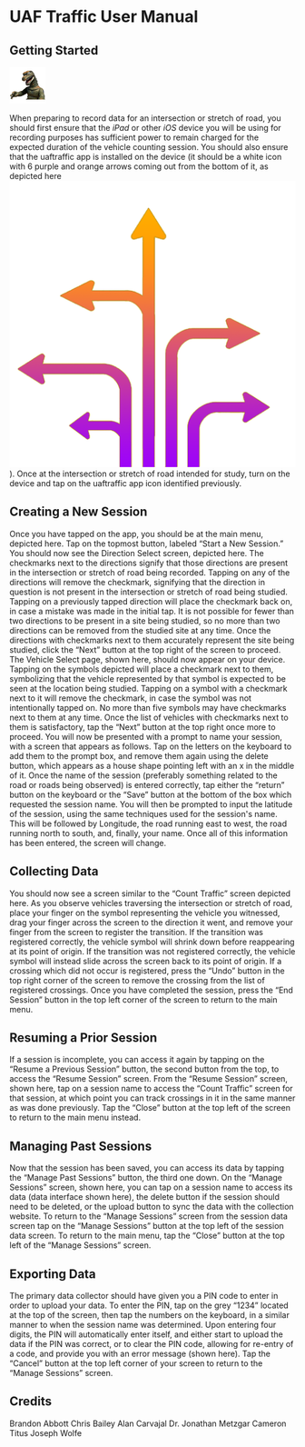 # UAF Traffic User Manual


## Getting Started

![example image](godzilla.png)

When preparing to record data for an intersection or stretch of road, you should first ensure that the *iPad* or other *iOS* device you will be using for recording purposes has sufficient power to remain charged for the expected duration of the vehicle counting session.  You should also ensure that the uaftraffic app is installed on the device (it should be a white icon with 6 purple and orange arrows coming out from the bottom of it, as depicted here ![icon](appstore.png "appIcon")).  Once at the intersection or stretch of road intended for study, turn on the device and tap on the uaftraffic app icon identified previously.

## Creating a New Session

Once you have tapped on the app, you should be at the main menu, depicted here.  Tap on the topmost button, labeled “Start a New Session.”  You should now see the Direction Select screen, depicted here.  The checkmarks next to the directions signify that those directions are present in the intersection or stretch of road being recorded.  Tapping on any of the directions will remove the checkmark, signifying that the direction in question is not present in the intersection or stretch of road being studied.  Tapping on a previously tapped direction will place the checkmark back on, in case a mistake was made in the initial tap.  It is not possible for fewer than two directions to be present in a site being studied, so no more than two directions can be removed from the studied site at any time.  Once the directions with checkmarks next to them accurately represent the site being studied, click the “Next” button at the top right of the screen to proceed.  The Vehicle Select page, shown here, should now appear on your device.  Tapping on the symbols depicted will place a checkmark next to them, symbolizing that the vehicle represented by that symbol is expected to be seen at the location being studied.  Tapping on a symbol with a checkmark next to it will remove the checkmark, in case the symbol was not intentionally tapped on.  No more than five symbols may have checkmarks next to them at any time.  Once the list of vehicles with checkmarks next to them is satisfactory, tap the “Next” button at the top right once more to proceed.  You will now be presented with a prompt to name your session, with a screen that appears as follows.  Tap on the letters on the keyboard to add them to the prompt box, and remove them again using the delete button, which appears as a house shape pointing left with an x in the middle of it.  Once the name of the session (preferably something related to the road or roads being observed) is entered correctly, tap either the “return” button on the keyboard or the “Save” button at the bottom of the box which requested the session name.  You will then be prompted to input the latitude of the session, using the same techniques used for the session's name.  This will be followed by Longitude, the road running east to west, the road running north to south, and, finally, your name.  Once all of this information has been entered, the screen will change.

## Collecting Data

You should now see a screen similar to the “Count Traffic” screen depicted here.  As you observe vehicles traversing the intersection or stretch of road, place your finger on the symbol representing the vehicle you witnessed, drag your finger across the screen to the direction it went, and remove your finger from the screen to register the transition.  If the transition was registered correctly, the vehicle symbol will shrink down before reappearing at its point of origin.  If the transition was not registered correctly, the vehicle symbol will instead slide across the screen back to its point of origin.  If a crossing which did not occur is registered, press the “Undo” button in the top right corner of the screen to remove the crossing from the list of registered crossings.  Once you have completed the session, press the “End Session” button in the top left corner of the screen to return to the main menu.

## Resuming a Prior Session

If a session is incomplete, you can access it again by tapping on the “Resume a Previous Session” button, the second button from the top, to access the “Resume Session” screen.  From the “Resume Session” screen, shown here, tap on a session name to access the “Count Traffic” screen for that session, at which point you can track crossings in it in the same manner as was done previously.  Tap the “Close” button at the top left of the screen to return to the main menu instead.

## Managing Past Sessions

Now that the session has been saved, you can access its data by tapping the “Manage Past Sessions” button, the third one down.  On the “Manage Sessions” screen, shown here, you can tap on a session name to access its data (data interface shown here), the delete button if the session should need to be deleted, or the upload button to sync the data with the collection website.  To return to the “Manage Sessions” screen from the session data screen tap on the “Manage Sessions” button at the top left of the session data screen.  To return to the main menu, tap the “Close” button at the top left of the “Manage Sessions” screen.

## Exporting Data

The primary data collector should have given you a PIN code to enter in order to upload your data.  To enter the PIN, tap on the grey “1234” located at the top of the screen, then tap the numbers on the keyboard, in a similar manner to when the session name was determined.  Upon entering four digits, the PIN will automatically enter itself, and either start to upload the data if the PIN was correct, or to clear the PIN code, allowing for re-entry of a code, and provide you with an error message (shown here).  Tap the “Cancel” button at the top left corner of your screen to return to the “Manage Sessions” screen.

## Credits

Brandon Abbott
Chris Bailey
Alan Carvajal
Dr. Jonathan Metzgar
Cameron Titus
Joseph Wolfe
